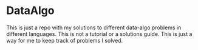 # DataAlgo

This is just a repo with my solutions to different data-algo problems in different languages. 
This is not a tutorial or a solutions guide. This is just a way for me to keep track of problems I solved.
